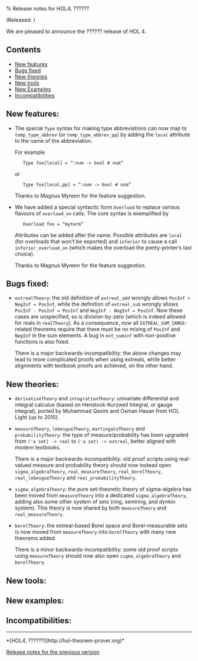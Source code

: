 % Release notes for HOL4, ??????

<!-- search and replace ?????? strings corresponding to release name -->
<!-- indent code within bulleted lists to column 11 -->

(Released: )

We are pleased to announce the ?????? release of HOL 4.

Contents
--------

-   [New features](#new-features)
-   [Bugs fixed](#bugs-fixed)
-   [New theories](#new-theories)
-   [New tools](#new-tools)
-   [New Examples](#new-examples)
-   [Incompatibilities](#incompatibilities)

New features:
-------------

*   The special `Type` syntax for making type abbreviations can now map to `temp_type_abbrev` (or `temp_type_abbrev_pp`) by adding the `local` attribute to the name of the abbreviation.

    For example

           Type foo[local] = “:num -> bool # num”

    or

           Type foo[local,pp] = “:num -> bool # num”

    Thanks to Magnus Myreen for the feature suggestion.

*   We have added a special syntactic form `Overload` to replace various flavours of `overload_on` calls.
    The core syntax is exemplified by

           Overload foo = “myterm”

    Attributes can be added after the name.
    Possible attributes are `local` (for overloads that won’t be exported) and `inferior` to cause a call `inferior_overload_on` (which makes the overload the pretty-printer’s last choice).

    Thanks to Magnus Myreen for the feature suggestion.

Bugs fixed:
-----------

*  `extrealTheory`: the old definition of `extreal_add` wrongly allows
   `PosInf + NegInf = PosInf`, while the definition of `extreal_sub` wrongly
    allows `PosInf - PosInf = PosInf` and `NegInf - NegInf = PosInf`. Now
    these cases are unspecified, so is division-by-zero (which is indeed
    allowed for reals in `realTheory`). As a consequence, now all
   `EXTREAL_SUM_IAMGE`-related theorems require that there must be no
    mixing of `PosInf` and `NegInf` in the sum elements.
    A bug in `ext_suminf` with non-positive functions is also fixed.

    There is a major backwards-incompatibility: the above changes may
    lead to more complicated proofs when using extreals, while better 
    alignments with textbook proofs are achieved, on the other hand.

New theories:
-------------

*  `derivativeTheory` and `integrationTheory`: univariate
    differential and integral calculus (based on Henstock-Kurzweil
    Integral, or gauge integral), ported by Muhammad Qasim and Osman
    Hasan from HOL Light (up to 2015).

*  `measureTheory`, `lebesgueTheory`, `martingaleTheory` and `probabilityTheory`:
    the type of measure/probability has been upgraded
    from `('a set) -> real` to `('a set) -> extreal`, better aligned with
    modern textbooks.

    There is a major backwards-incompatibility: old proof scripts
    using real-valued measure and probability theory should now
    instead open `sigma_algebraTheory`, `real_measureTheory`,
    `real_borelTheory`, `real_lebesgueTheory` and `real_probabilityTheory`.

*  `sigma_algebraTheory`: the pure set-theoretic theory of sigma-algebra
    has been moved from `measureTheory` into a dedicated `sigma_algebraTheory`,
    adding also some other system of sets (ring, semiring, and dynkin system).
    This theory is now shared by both `measureTheory` and `real_measureTheory`.

*  `borelTheory`: the extreal-based Borel space and Borel-measurable
    sets is now moved from `measureTheory` into `borelTheory` with
    many new theorems added.

    There is a minor backwards-incompatibility: some old proof scripts using
   `measureTheory` should now also open `sigma_algebraTheory` and `borelTheory`.

New tools:
----------

New examples:
-------------

Incompatibilities:
------------------

* * * * *

<div class="footer">
*[HOL4, ??????](http://hol-theorem-prover.org)*

[Release notes for the previous version](kananaskis-13.release.html)

</div>
